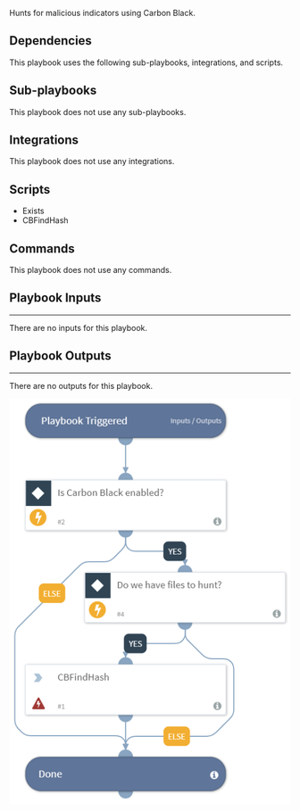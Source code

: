 Hunts for malicious indicators using Carbon Black.

## Dependencies
This playbook uses the following sub-playbooks, integrations, and scripts.

## Sub-playbooks
This playbook does not use any sub-playbooks.

## Integrations
This playbook does not use any integrations.

## Scripts
* Exists
* CBFindHash

## Commands
This playbook does not use any commands.

## Playbook Inputs
---
There are no inputs for this playbook.

## Playbook Outputs
---
There are no outputs for this playbook.

![Carbon_Black_Rapid_IOC_Hunting](https://github.com/demisto/content/blob/1bdd5229392bd86f0cc58265a24df23ee3f7e662/docs/images/playbooks/Carbon_Black_Rapid_IOC_Hunting.png)

